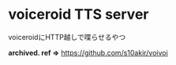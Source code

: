 # voiceroid TTS server

voiceroidにHTTP越しで喋らせるやつ

**archived. ref =>** https://github.com/s10akir/voivoi
